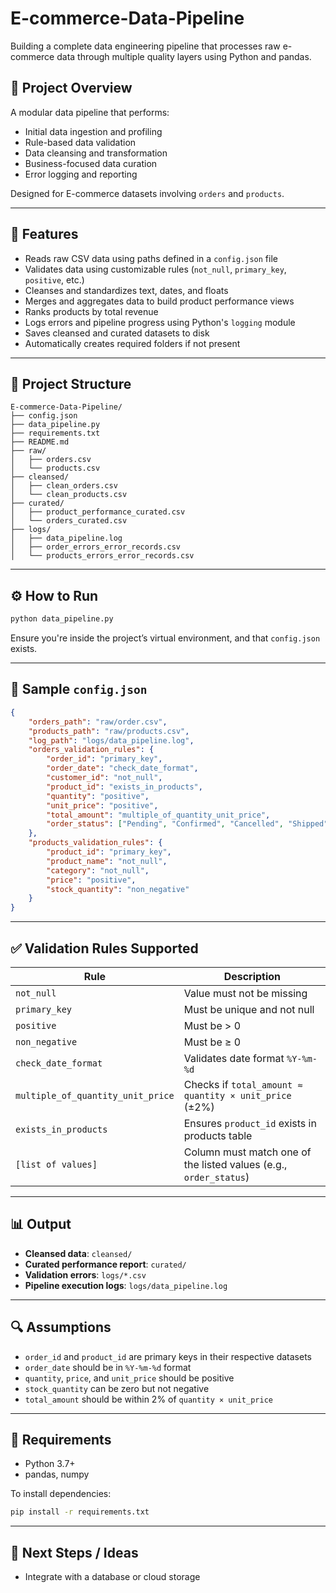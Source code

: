 # E-commerce-Data-Pipeline
Building a complete data engineering pipeline that processes raw e-commerce data through multiple quality layers using Python and pandas. 

## 📌 Project Overview

A modular data pipeline that performs:

* Initial data ingestion and profiling
* Rule-based data validation
* Data cleansing and transformation
* Business-focused data curation
* Error logging and reporting

Designed for E-commerce datasets involving `orders` and `products`.

---

## 💪 Features

* Reads raw CSV data using paths defined in a `config.json` file
* Validates data using customizable rules (`not_null`, `primary_key`, `positive`, etc.)
* Cleanses and standardizes text, dates, and floats
* Merges and aggregates data to build product performance views
* Ranks products by total revenue
* Logs errors and pipeline progress using Python's `logging` module
* Saves cleansed and curated datasets to disk
* Automatically creates required folders if not present

---

## 📁 Project Structure

```
E-commerce-Data-Pipeline/
├── config.json
├── data_pipeline.py
├── requirements.txt
├── README.md
├── raw/
│   ├── orders.csv
│   └── products.csv
├── cleansed/
│   ├── clean_orders.csv
│   └── clean_products.csv
├── curated/
│   ├── product_performance_curated.csv
│   └── orders_curated.csv
├── logs/
│   ├── data_pipeline.log
│   ├── order_errors_error_records.csv
│   └── products_errors_error_records.csv
```

---

## ⚙️ How to Run

```bash
python data_pipeline.py
```

Ensure you're inside the project’s virtual environment, and that `config.json` exists.

---

## 📂 Sample `config.json`

```json
{
    "orders_path": "raw/order.csv",
    "products_path": "raw/products.csv",
    "log_path": "logs/data_pipeline.log",
    "orders_validation_rules": {
        "order_id": "primary_key",
        "order_date": "check_date_format", 
        "customer_id": "not_null",
        "product_id": "exists_in_products",
        "quantity": "positive",
        "unit_price": "positive", 
        "total_amount": "multiple_of_quantity_unit_price",
        "order_status": ["Pending", "Confirmed", "Cancelled", "Shipped", "Delivered","pending", "confirmed", "cancelled", "shipped", "delivered"]
    },
    "products_validation_rules": {
        "product_id": "primary_key", 
        "product_name": "not_null",
        "category": "not_null",
        "price": "positive",
        "stock_quantity": "non_negative"
    }
}
```

---

## ✅ Validation Rules Supported

| Rule                              | Description                                                       |
| --------------------------------- | ----------------------------------------------------------------- |
| `not_null`                        | Value must not be missing                                         |
| `primary_key`                     | Must be unique and not null                                       |
| `positive`                        | Must be > 0                                                       |
| `non_negative`                    | Must be ≥ 0                                                       |
| `check_date_format`               | Validates date format `%Y-%m-%d`                                  |
| `multiple_of_quantity_unit_price` | Checks if `total_amount ≈ quantity × unit_price` (±2%)            |
| `exists_in_products`              | Ensures `product_id` exists in products table                     |
| `[list of values]`                | Column must match one of the listed values (e.g., `order_status`) |

---

## 📊 Output

* **Cleansed data**: `cleansed/`
* **Curated performance report**: `curated/`
* **Validation errors**: `logs/*.csv`
* **Pipeline execution logs**: `logs/data_pipeline.log`

---

## 🔍 Assumptions

* `order_id` and `product_id` are primary keys in their respective datasets
* `order_date` should be in `%Y-%m-%d` format
* `quantity`, `price`, and `unit_price` should be positive
* `stock_quantity` can be zero but not negative
* `total_amount` should be within 2% of `quantity × unit_price`

---

## 🔧 Requirements

* Python 3.7+
* pandas, numpy

To install dependencies:

```bash
pip install -r requirements.txt
```

---

## 🧠 Next Steps / Ideas

* Integrate with a database or cloud storage
